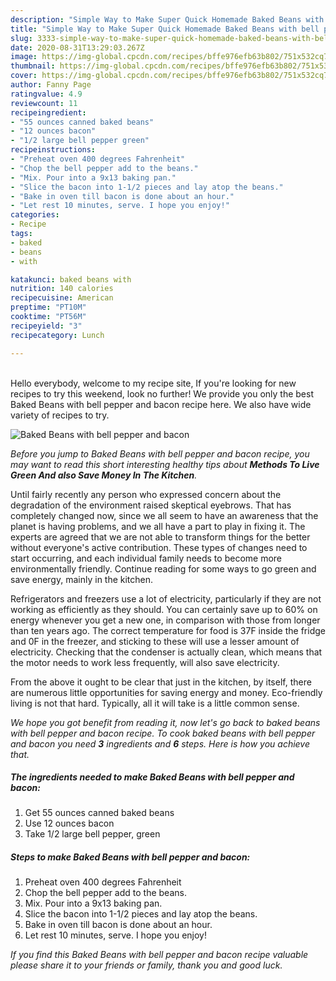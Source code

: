 ```yaml
---
description: "Simple Way to Make Super Quick Homemade Baked Beans with bell pepper and bacon"
title: "Simple Way to Make Super Quick Homemade Baked Beans with bell pepper and bacon"
slug: 3333-simple-way-to-make-super-quick-homemade-baked-beans-with-bell-pepper-and-bacon
date: 2020-08-31T13:29:03.267Z
image: https://img-global.cpcdn.com/recipes/bffe976efb63b802/751x532cq70/baked-beans-with-bell-pepper-and-bacon-recipe-main-photo.jpg
thumbnail: https://img-global.cpcdn.com/recipes/bffe976efb63b802/751x532cq70/baked-beans-with-bell-pepper-and-bacon-recipe-main-photo.jpg
cover: https://img-global.cpcdn.com/recipes/bffe976efb63b802/751x532cq70/baked-beans-with-bell-pepper-and-bacon-recipe-main-photo.jpg
author: Fanny Page
ratingvalue: 4.9
reviewcount: 11
recipeingredient:
- "55 ounces canned baked beans"
- "12 ounces bacon"
- "1/2 large bell pepper green"
recipeinstructions:
- "Preheat oven 400 degrees Fahrenheit"
- "Chop the bell pepper add to the beans."
- "Mix. Pour into a 9x13 baking pan."
- "Slice the bacon into 1-1/2 pieces and lay atop the beans."
- "Bake in oven till bacon is done about an hour."
- "Let rest 10 minutes, serve. I hope you enjoy!"
categories:
- Recipe
tags:
- baked
- beans
- with

katakunci: baked beans with 
nutrition: 140 calories
recipecuisine: American
preptime: "PT10M"
cooktime: "PT56M"
recipeyield: "3"
recipecategory: Lunch

---
```

<br>
Hello everybody, welcome to my recipe site, If you're looking for new recipes to try this weekend, look no further! We provide you only the best Baked Beans with bell pepper and bacon recipe here. We also have wide variety of recipes to try.
<br>


![Baked Beans with bell pepper and bacon](https://img-global.cpcdn.com/recipes/bffe976efb63b802/751x532cq70/baked-beans-with-bell-pepper-and-bacon-recipe-main-photo.jpg)

<i>Before you jump to Baked Beans with bell pepper and bacon recipe, you may want to read this short interesting healthy tips about 
<strong>Methods To Live Green And also Save Money In The Kitchen</strong>.</i>
</br>

Until fairly recently any person who expressed concern about the degradation of the environment raised skeptical eyebrows. That has completely changed now, since we all seem to have an awareness that the planet is having problems, and we all have a part to play in fixing it. The experts are agreed that we are not able to transform things for the better without everyone's active contribution. These types of changes need to start occurring, and each individual family needs to become more environmentally friendly. Continue reading for some ways to go green and save energy, mainly in the kitchen.

Refrigerators and freezers use a lot of electricity, particularly if they are not working as efficiently as they should. You can certainly save up to 60% on energy whenever you get a new one, in comparison with those from longer than ten years ago. The correct temperature for food is 37F inside the fridge and 0F in the freezer, and sticking to these will use a lesser amount of electricity. Checking that the condenser is actually clean, which means that the motor needs to work less frequently, will also save electricity.

From the above it ought to be clear that just in the kitchen, by itself, there are numerous little opportunities for saving energy and money. Eco-friendly living is not that hard. Typically, all it will take is a little common sense.


<i>We hope you got benefit from reading it, now let's go back to baked beans with bell pepper and bacon recipe. To cook baked beans with bell pepper and bacon you need <strong>3</strong> ingredients and <strong>6</strong> steps. Here is how you achieve that.
</i>

##### The ingredients needed to make Baked Beans with bell pepper and bacon:

1. Get 55 ounces canned baked beans
1. Use 12 ounces bacon
1. Take 1/2 large bell pepper, green


##### Steps to make Baked Beans with bell pepper and bacon:

1. Preheat oven 400 degrees Fahrenheit
1. Chop the bell pepper add to the beans.
1. Mix. Pour into a 9x13 baking pan.
1. Slice the bacon into 1-1/2 pieces and lay atop the beans.
1. Bake in oven till bacon is done about an hour.
1. Let rest 10 minutes, serve. I hope you enjoy!


<i>If you find this Baked Beans with bell pepper and bacon recipe valuable please share it to your friends or family, thank you and good luck.</i>
